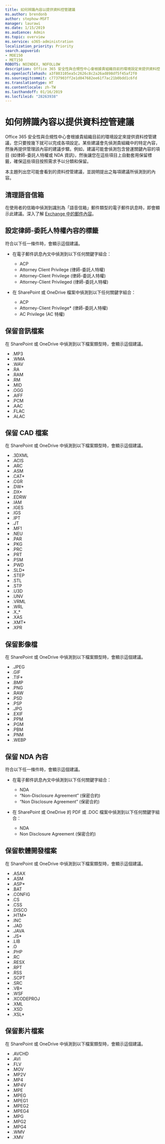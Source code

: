 ```yaml
---
title: 如何辨識內容以提供資料控管建議
ms.author: brendonb
author: stephow-MSFT
manager: laurawi
ms.date: 1/15/2019
ms.audience: Admin
ms.topic: overview
ms.service: o365-administration
localization_priority: Priority
search.appverid:
- MOE150
- MET150
ROBOTS: NOINDEX, NOFOLLOW
description: Office 365 安全性與合規性中心會根據貴組織目前的環境設定來提供資料控管建議，您只要按幾下就可以完成各項設定。某些建議會先偵測貴組織中的特定內容，然後再提供管理該內容的建議步驟。例如，建議可能會偵測包含營運關鍵內容的項目 (如律師-委託人特權或 NDA 資訊)，然後讓您在這些項目上自動套用保留標籤，確保這些項目按照需求予以分類和保留。本主題列出您可能會看到的資料控管建議，並說明提出之每項建議所偵測到的內容。
ms.openlocfilehash: a3f803105ea5c2626c8c2a26ad898df5f45af2f0
ms.sourcegitcommit: c7737903ff2e1d047682ee61f7ac21b0bdd1c6fd
ms.translationtype: HT
ms.contentlocale: zh-TW
ms.lasthandoff: 01/16/2019
ms.locfileid: "28263938"
---
```

# <a name="how-content-is-identified-for-data-governance-recommendations"></a>如何辨識內容以提供資料控管建議

Office 365 安全性與合規性中心會根據貴組織目前的環境設定來提供資料控管建議，您只要按幾下就可以完成各項設定。某些建議會先偵測貴組織中的特定內容，然後再提供管理該內容的建議步驟。例如，建議可能會偵測包含營運關鍵內容的項目 (如律師-委託人特權或 NDA 資訊)，然後讓您在這些項目上自動套用保留標籤，確保這些項目按照需求予以分類和保留。

本主題列出您可能會看到的資料控管建議，並說明提出之每項建議所偵測到的內容。

## <a name="clean-up-voicemail"></a>清理語音信箱

在使用者的信箱中偵測到識別為「語音信箱」郵件類型的電子郵件訊息時，即會顯示此建議。深入了解 [Exchange 中的郵件內容](https://docs.microsoft.com/en-us/exchange/policy-and-compliance/ediscovery/message-properties-and-search-operators?view=exchserver-2019#searchable-properties-in-exchange)。

## <a name="label-attorney-client-privilege-content"></a>設定律師-委託人特權內容的標籤 

符合以下任一條件時，會顯示這個建議。

- 在電子郵件訊息內文中偵測到以下任何關鍵字組合：
    - ACP
    - Attorney Client Privilege (律師-委託人特權)
    - Attorney-Client Privilege (律師-委託人特權)
    - Attorney-Client Privileged (律師-委託人特權)

- 在 SharePoint 或 OneDrive 檔案中偵測到以下任何關鍵字組合：
    - ACP
    - Attorney-Client Privilege* (律師-委託人特權)
    - AC Privilege (AC 特權)

## <a name="retain-audio-files"></a>保留音訊檔案

在 SharePoint 或 OneDrive 中偵測到以下檔案類型時，會顯示這個建議。

- .MP3
- .WMA
- .WAV
- .RA
- .RAM
- .RM
- .MID
- .OGG
- .AIFF
- .PCM
- .AAC
- .FLAC
- .ALAC

## <a name="retain-cad-files"></a>保留 CAD 檔案

在 SharePoint 或 OneDrive 中偵測到以下檔案類型時，會顯示這個建議。

- .3DXML
- .ACIS
- .ARC
- .ASM
- .CAT*
- .CGR
- .DW*
- .DX*
- .EDRW
- .IAM
- .IGES
- .IGS
- .IPT
- .JT
- .MF1
- .NEU
- .PAR
- .PKG
- .PRC
- .PRT
- .PSM
- .PWD
- .SLD*
- .STEP
- .STL
- .STP
- .U3D
- .UNV
- .VRML
- .WRL
- .X_*
- .XAS
- .XMT*
- .XPR

## <a name="retain-image-files"></a>保留影像檔

在 SharePoint 或 OneDrive 中偵測到以下檔案類型時，會顯示這個建議。

- .JPEG
- .GIF
- .TIF*
- .BMP
- .PNG
- .RAW
- .PSD
- .PSP
- .JPG
- .EXIF
- .PPM
- .PGM
- .PBM
- .PNM
- .WEBP

## <a name="retain-nda-content"></a>保留 NDA 內容 

符合以下任一條件時，會顯示這個建議。

- 在電子郵件訊息內文中偵測到以下任何關鍵字組合：
    - NDA
    - “Non-Disclosure Agreement” (保密合約)
    - “Non Disclosure Agreement” (保密合約)

- 在 SharePoint 或 OneDrive 的 PDF 或 .DOC 檔案中偵測到以下任何關鍵字組合：
    - NDA
    - Non Disclosure Agreement (保密合約)

## <a name="retain-software-development-files"></a>保留軟體開發檔案

在 SharePoint 或 OneDrive 中偵測到以下檔案類型時，會顯示這個建議。

- .ASAX
- .ASM
- .ASP*
- .BAT
- .CONFIG
- .CS
- .CSS
- .DISCO
- .HTM*
- .INC
- .JAD
- .JAVA
- .JS*
- .LIB
- .O
- .PHP
- .RC
- .RESX
- .RPT
- .RSS
- .SCPT
- .SRC
- .VB*
- .WSF
- .XCODEPROJ
- .XML
- .XSD
- .XSL*

## <a name="retain-video-files"></a>保留影片檔案

在 SharePoint 或 OneDrive 中偵測到以下檔案類型時，會顯示這個建議。

- .AVCHD
- .AVI
- .FLV
- .MOV
- .MP2V
- .MP4
- .MP4V
- .MPE
- .MPEG
- .MPEG1
- .MPEG2
- .MPEG4
- .MPG
- .MPG2
- .MPG4
- .WMV
- .XMV
